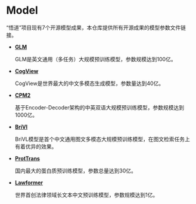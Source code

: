 # Model
“悟道”项目现有7个开源模型成果，本仓库提供所有开源成果的模型参数文件链接。

* **[GLM](https://resource.wudaoai.cn/home?ind=2&name=WuDao%20WenHui&id=1399364355975327744)**

  GLM是英文通用（多任务）大规模预训练模型，参数规模达到100亿。

* **[CogView](https://resource.wudaoai.cn/home?ind=2&name=WuDao%20WenHui&id=1399364355975327744)**

  CogView是世界最大的中文多模态生成模型，参数量达到40亿。

  
* **[CPM2](https://resource.wudaoai.cn/home?ind=2&name=WuDao%20WenYuan&id=1394901846484627456)**

  基于Encoder-Decoder架构的中英双语大规模预训练模型，参数规模达到1000亿。

* **[BriVl](https://resource.wudaoai.cn/home?ind=2&name=WuDao%20WenYuan&id=1394901846484627456)**

  BriVL模型是首个中文通用图文多模态大规模预训练模型，在图文检索任务上有着优异的效果。
  
* **[ProtTrans](https://resource.wudaoai.cn/home?ind=2&name=WuDao%20WenSu&id=1394901487120855040)**

  国内最大的蛋白质预训练模型，参数总量达到30亿。

* **[Lawformer](https://github.com/thunlp/LegalPLMs)**

  世界首创法律领域长文本中文预训练模型，参数规模达到1亿。
  
